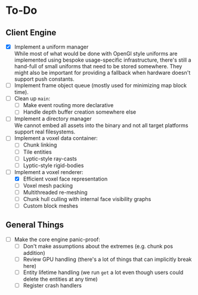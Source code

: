 # To-Do

## Client Engine

- [x] Implement a uniform manager \
      While most of what would be done with OpenGl style uniforms are implemented using bespoke usage-specific infrastructure, there's still a hand-full of small uniforms that need to be stored somewhere. They might also be important for providing a fallback when hardware doesn't support push constants.
- [ ] Implement frame object queue (mostly used for minimizing map block time).
- [ ] Clean up `main`:
  - [ ] Make event routing more declarative
  - [ ] Handle depth buffer creation somewhere else
- [ ] Implement a directory manager \
      We cannot embed all assets into the binary and not all target platforms support real filesystems.
- [ ] Implement a voxel data container:
  - [ ] Chunk linking
  - [ ] Tile entities
  - [ ] Lyptic-style ray-casts
  - [ ] Lyptic-style rigid-bodies
- [ ] Implement a voxel renderer:
  - [x] Efficient voxel face representation
  - [ ] Voxel mesh packing
  - [ ] Multithreaded re-meshing
  - [ ] Chunk hull culling with internal face visibility graphs
  - [ ] Custom block meshes

## General Things

- [ ] Make the core engine panic-proof:
  - [ ] Don't make assumptions about the extremes (e.g. chunk pos addition)
  - [ ] Review GPU handling (there's a lot of things that can implicitly break here)
  - [ ] Entity lifetime handling (we run `get` a lot even though users could delete the entities at any time) 
  - [ ] Register crash handlers
